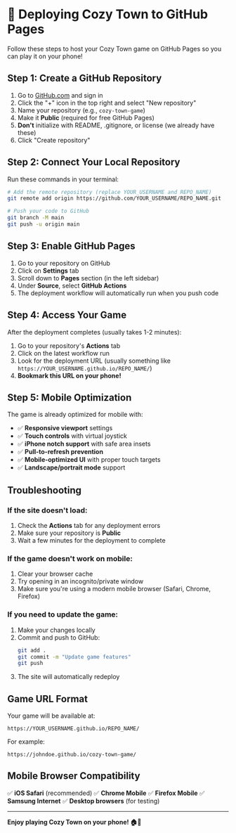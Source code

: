 # 🚀 Deploying Cozy Town to GitHub Pages

Follow these steps to host your Cozy Town game on GitHub Pages so you can play it on your phone!

## Step 1: Create a GitHub Repository

1. Go to [GitHub.com](https://github.com) and sign in
2. Click the "+" icon in the top right and select "New repository"
3. Name your repository (e.g., `cozy-town-game`)
4. Make it **Public** (required for free GitHub Pages)
5. **Don't** initialize with README, .gitignore, or license (we already have these)
6. Click "Create repository"

## Step 2: Connect Your Local Repository

Run these commands in your terminal:

```bash
# Add the remote repository (replace YOUR_USERNAME and REPO_NAME)
git remote add origin https://github.com/YOUR_USERNAME/REPO_NAME.git

# Push your code to GitHub
git branch -M main
git push -u origin main
```

## Step 3: Enable GitHub Pages

1. Go to your repository on GitHub
2. Click on **Settings** tab
3. Scroll down to **Pages** section (in the left sidebar)
4. Under **Source**, select **GitHub Actions**
5. The deployment workflow will automatically run when you push code

## Step 4: Access Your Game

After the deployment completes (usually takes 1-2 minutes):

1. Go to your repository's **Actions** tab
2. Click on the latest workflow run
3. Look for the deployment URL (usually something like `https://YOUR_USERNAME.github.io/REPO_NAME/`)
4. **Bookmark this URL on your phone!**

## Step 5: Mobile Optimization

The game is already optimized for mobile with:

- ✅ **Responsive viewport** settings
- ✅ **Touch controls** with virtual joystick
- ✅ **iPhone notch support** with safe area insets
- ✅ **Pull-to-refresh prevention**
- ✅ **Mobile-optimized UI** with proper touch targets
- ✅ **Landscape/portrait mode** support

## Troubleshooting

### If the site doesn't load:
1. Check the **Actions** tab for any deployment errors
2. Make sure your repository is **Public**
3. Wait a few minutes for the deployment to complete

### If the game doesn't work on mobile:
1. Clear your browser cache
2. Try opening in an incognito/private window
3. Make sure you're using a modern mobile browser (Safari, Chrome, Firefox)

### If you need to update the game:
1. Make your changes locally
2. Commit and push to GitHub:
   ```bash
   git add .
   git commit -m "Update game features"
   git push
   ```
3. The site will automatically redeploy

## Game URL Format

Your game will be available at:
```
https://YOUR_USERNAME.github.io/REPO_NAME/
```

For example:
```
https://johndoe.github.io/cozy-town-game/
```

## Mobile Browser Compatibility

✅ **iOS Safari** (recommended)
✅ **Chrome Mobile**
✅ **Firefox Mobile**
✅ **Samsung Internet**
✅ **Desktop browsers** (for testing)

---

**Enjoy playing Cozy Town on your phone! 🏠📱** 